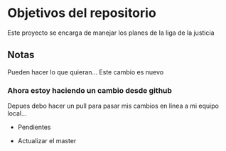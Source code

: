# Objetivos del repositorio

Este proyecto se encarga de manejar los planes de la liga de la justicia


## Notas
Pueden hacer lo que quieran... Este cambio es nuevo



### Ahora estoy haciendo un cambio desde github

Depues debo hacer un pull para pasar mis cambios en linea a mi equipo local...

* Pendientes
- Actualizar el master
